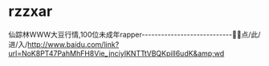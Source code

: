 # rzzxar
仙踪林WWW大豆行情,100位未成年rapper----------------------------🤠🤠点/此/进/入/http://www.baidu.com/link?url=NoK8PT47PahMhFH8Vie_jnciyIKNTTtVBQKpill6udK&amp;wd
